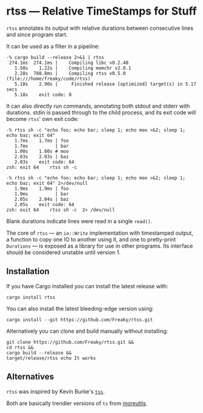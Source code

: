 # rtss — Relative TimeStamps for Stuff

`rtss` annotates its output with relative durations between consecutive lines and
since program start.

It can be used as a filter in a pipeline:

```
-% cargo build --release 2>&1 | rtss
 274.1ms  274.1ms |    Compiling libc v0.2.40
   1.50s    1.22s |    Compiling memchr v2.0.1
   2.28s  780.8ms |    Compiling rtss v0.5.0 (file:///home/freaky/code/rtss)
   5.18s    2.90s |     Finished release [optimized] target(s) in 5.17 secs
   5.18s    exit code: 0
```

It can also directly run commands, annotating both stdout and stderr with durations.
stdin is passed through to the child process, and its exit code will become `rtss`'
own exit code:

```
-% rtss sh -c "echo foo; echo bar; sleep 1; echo moo >&2; sleep 1; echo baz; exit 64"
   1.7ms    1.7ms | foo
   1.7ms          | bar
   1.00s    1.00s # moo
   2.03s    2.03s | baz
   2.03s    exit code: 64
zsh: exit 64    rtss sh -c

-% rtss sh -c "echo foo; echo bar; sleep 1; echo moo >&2; sleep 1; echo baz; exit 64" 2>/dev/null
   1.9ms    1.9ms | foo
   1.9ms          | bar
   2.05s    2.04s | baz
   2.05s    exit code: 64
zsh: exit 64    rtss sh -c  2> /dev/null
```

Blank durations indicate lines were read in a single `read()`.

The core of `rtss` — an `io::Write` implementation with timestamped output, a function
to copy one IO to another using it, and one to pretty-print `Durations` — is exposed
as a library for use in other programs.  Its interface should be considered unstable
until version 1.


## Installation

If you have Cargo installed you can install the latest release with:

```
cargo install rtss
```

You can also install the latest bleeding-edge version using:

```
cargo install --git https://github.com/Freaky/rtss.git
```

Alternatively you can clone and build manually without installing:

```
git clone https://github.com/Freaky/rtss.git &&
cd rtss &&
cargo build --release &&
target/release/rtss echo It works
```


## Alternatives

`rtss` was inspired by Kevin Burke's [`tss`](https://github.com/kevinburke/tss).

Both are basically trendier versions of `ts` from [moreutils](https://joeyh.name/code/moreutils/).
